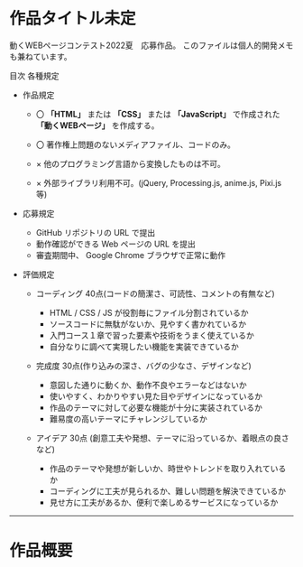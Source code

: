 # 作品タイトル未定
動くWEBページコンテスト2022夏　応募作品。
このファイルは個人的開発メモも兼ねています。

目次
各種規定


- 作品規定
   - 〇 **「HTML」** または **「CSS」** または **「JavaScript」** で作成された **「動くWEBページ」** を作成する。
   - 〇 著作権上問題のないメディアファイル、コードのみ。
   
   - × 他のプログラミング言語から変換したものは不可。
   - × 外部ライブラリ利用不可。(jQuery, Processing.js, anime.js, Pixi.js 等)

- 応募規定
   - GitHub リポジトリの URL で提出
   - 動作確認ができる Web ページの URL を提出
   - 審査期間中、 Google Chrome ブラウザで正常に動作
   
- 評価規定
   - コーディング 40点(コードの簡潔さ、可読性、コメントの有無など)
     - HTML / CSS / JS が役割毎にファイル分割されているか
     - ソースコードに無駄がないか、見やすく書かれているか
     - 入門コース１章で習った要素や技術をうまく使えているか
     - 自分なりに調べて実現したい機能を実装できているか
     
   - 完成度 30点(作り込みの深さ、バグの少なさ、デザインなど)
     - 意図した通りに動くか、動作不良やエラーなどはないか
     - 使いやすく、わかりやすい見た目やデザインになっているか
     - 作品のテーマに対して必要な機能が十分に実装されているか
     - 難易度の高いテーマにチャレンジしているか
     
   - アイデア 30点 (創意工夫や発想、テーマに沿っているか、着眼点の良さなど)
     - 作品のテーマや発想が新しいか、時世やトレンドを取り入れているか
     - コーディングに工夫が見られるか、難しい問題を解決できているか
     - 見せ方に工夫があるか、便利で楽しめるサービスになっているか
     
***

# 作品概要
